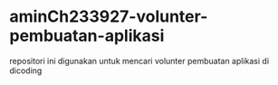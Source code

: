 # aminCh233927-volunter-pembuatan-aplikasi
repositori ini digunakan untuk mencari volunter pembuatan aplikasi di dicoding

